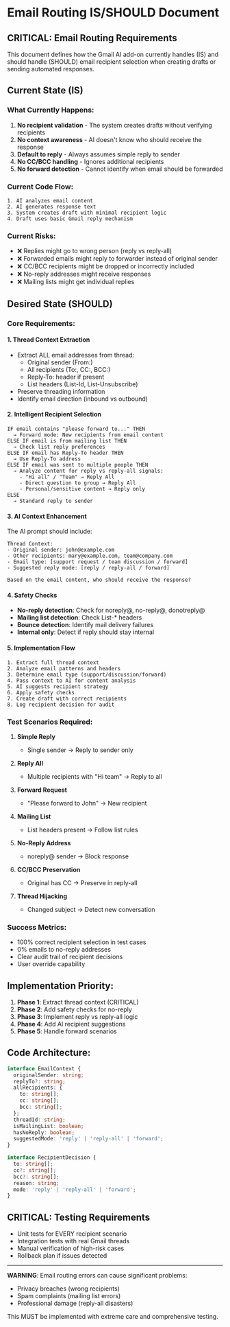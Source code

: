 # Email Routing IS/SHOULD Document

## CRITICAL: Email Routing Requirements

This document defines how the Gmail AI add-on currently handles (IS) and should handle (SHOULD) email recipient selection when creating drafts or sending automated responses.

## Current State (IS)

### What Currently Happens:
1. **No recipient validation** - The system creates drafts without verifying recipients
2. **No context awareness** - AI doesn't know who should receive the response
3. **Default to reply** - Always assumes simple reply to sender
4. **No CC/BCC handling** - Ignores additional recipients
5. **No forward detection** - Cannot identify when email should be forwarded

### Current Code Flow:
```
1. AI analyzes email content
2. AI generates response text
3. System creates draft with minimal recipient logic
4. Draft uses basic Gmail reply mechanism
```

### Current Risks:
- ❌ Replies might go to wrong person (reply vs reply-all)
- ❌ Forwarded emails might reply to forwarder instead of original sender
- ❌ CC/BCC recipients might be dropped or incorrectly included
- ❌ No-reply addresses might receive responses
- ❌ Mailing lists might get individual replies

## Desired State (SHOULD)

### Core Requirements:

#### 1. Thread Context Extraction
- Extract ALL email addresses from thread:
  - Original sender (From:)
  - All recipients (To:, CC:, BCC:)
  - Reply-To: header if present
  - List headers (List-Id, List-Unsubscribe)
- Preserve threading information
- Identify email direction (inbound vs outbound)

#### 2. Intelligent Recipient Selection
```
IF email contains "please forward to..." THEN
  → Forward mode: New recipients from email content
ELSE IF email is from mailing list THEN
  → Check list reply preferences
ELSE IF email has Reply-To header THEN
  → Use Reply-To address
ELSE IF email was sent to multiple people THEN
  → Analyze content for reply vs reply-all signals:
    - "Hi all" / "Team" → Reply All
    - Direct question to group → Reply All
    - Personal/sensitive content → Reply only
ELSE
  → Standard reply to sender
```

#### 3. AI Context Enhancement
The AI prompt should include:
```
Thread Context:
- Original sender: john@example.com
- Other recipients: mary@example.com, team@company.com
- Email type: [support request / team discussion / forward]
- Suggested reply mode: [reply / reply-all / forward]

Based on the email content, who should receive the response?
```

#### 4. Safety Checks
- **No-reply detection**: Check for noreply@, no-reply@, donotreply@
- **Mailing list detection**: Check List-* headers
- **Bounce detection**: Identify mail delivery failures
- **Internal only**: Detect if reply should stay internal

#### 5. Implementation Flow
```
1. Extract full thread context
2. Analyze email patterns and headers
3. Determine email type (support/discussion/forward)
4. Pass context to AI for content analysis
5. AI suggests recipient strategy
6. Apply safety checks
7. Create draft with correct recipients
8. Log recipient decision for audit
```

### Test Scenarios Required:

1. **Simple Reply**
   - Single sender → Reply to sender only
   
2. **Reply All**
   - Multiple recipients with "Hi team" → Reply to all
   
3. **Forward Request**
   - "Please forward to John" → New recipient
   
4. **Mailing List**
   - List headers present → Follow list rules
   
5. **No-Reply Address**
   - noreply@ sender → Block response
   
6. **CC/BCC Preservation**
   - Original has CC → Preserve in reply-all
   
7. **Thread Hijacking**
   - Changed subject → Detect new conversation

### Success Metrics:
- 100% correct recipient selection in test cases
- 0% emails to no-reply addresses
- Clear audit trail of recipient decisions
- User override capability

## Implementation Priority:
1. **Phase 1**: Extract thread context (CRITICAL)
2. **Phase 2**: Add safety checks for no-reply
3. **Phase 3**: Implement reply vs reply-all logic
4. **Phase 4**: Add AI recipient suggestions
5. **Phase 5**: Handle forward scenarios

## Code Architecture:
```typescript
interface EmailContext {
  originalSender: string;
  replyTo?: string;
  allRecipients: {
    to: string[];
    cc: string[];
    bcc: string[];
  };
  threadId: string;
  isMailingList: boolean;
  hasNoReply: boolean;
  suggestedMode: 'reply' | 'reply-all' | 'forward';
}

interface RecipientDecision {
  to: string[];
  cc?: string[];
  bcc?: string[];
  reason: string;
  mode: 'reply' | 'reply-all' | 'forward';
}
```

## CRITICAL: Testing Requirements
- Unit tests for EVERY recipient scenario
- Integration tests with real Gmail threads
- Manual verification of high-risk cases
- Rollback plan if issues detected

---

**WARNING**: Email routing errors can cause significant problems:
- Privacy breaches (wrong recipients)
- Spam complaints (mailing list errors)  
- Professional damage (reply-all disasters)

This MUST be implemented with extreme care and comprehensive testing.